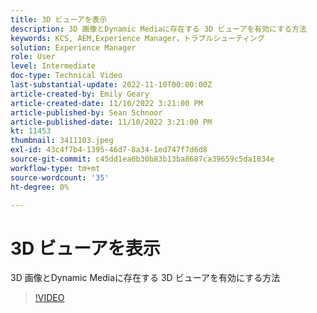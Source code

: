 ```yaml
---
title: 3D ビューアを表示
description: 3D 画像とDynamic Mediaに存在する 3D ビューアを有効にする方法
keywords: KCS, AEM,Experience Manager，トラブルシューティング
solution: Experience Manager
role: User
level: Intermediate
doc-type: Technical Video
last-substantial-update: 2022-11-10T00:00:00Z
article-created-by: Emily Geary
article-created-date: 11/10/2022 3:21:00 PM
article-published-by: Sean Schnoor
article-published-date: 11/10/2022 3:21:00 PM
kt: 11453
thumbnail: 3411103.jpeg
exl-id: 43c4f7b4-1395-46d7-8a34-1ed747f7d6d8
source-git-commit: c45dd1ea6b30b83b13ba8687ca39659c5da1834e
workflow-type: tm+mt
source-wordcount: '35'
ht-degree: 0%

---
```


# 3D ビューアを表示

3D 画像とDynamic Mediaに存在する 3D ビューアを有効にする方法


>[!VIDEO](https://video.tv.adobe.com/v/3411103/?quality=12&learn=on)
